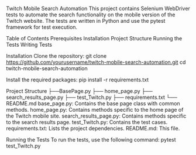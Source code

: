 Twitch Mobile Search Automation
This project contains Selenium WebDriver tests to automate the search functionality on the mobile version of the Twitch website. The tests are written in Python and use the pytest framework for test execution.

Table of Contents
Prerequisites
Installation
Project Structure
Running the Tests
Writing Tests

Installation
Clone the repository:
git clone https://github.com/yourusername/twitch-mobile-search-automation.git
cd twitch-mobile-search-automation

Install the required packages:
pip install -r requirements.txt

Project Structure
├──BasePage.py
├── home_page.py
├── search_results_page.py
├── test_Twitch.py
├── requirements.txt
└── README.md
base_page.py: Contains the base page class with common methods.
home_page.py: Contains methods specific to the home page of the Twitch mobile site.
search_results_page.py: Contains methods specific to the search results page.
test_Twitch.py: Contains the test cases.
requirements.txt: Lists the project dependencies.
README.md: This file.

Running the Tests
To run the tests, use the following command:
pytest test_Twitch.py